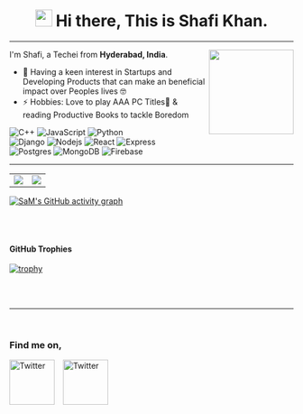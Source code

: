 <h1 align="center"><img src="https://emojis.slackmojis.com/emojis/images/1531849430/4246/blob-sunglasses.gif?1531849430" width="30"/> Hi there, This is Shafi Khan. </h1>

---

I'm Shafi, a Techei from <b>Hyderabad, India</b>.
<img src="https://camo.githubusercontent.com/410dd0b1b800cd1e13965237beee2a32474be978/68747470733a2f2f6d656469612e67697068792e636f6d2f6d656469612f4d3967624264396e6244724f5475314d71782f67697068792e676966" align="right" width="150"/>

- 🌱 Having a keen interest in Startups and Developing Products that can make an beneficial impact over Peoples lives 🤓
- ⚡ Hobbies: Love to  play AAA PC Titles🏸 & reading Productive Books to tackle Boredom </p>
<p>

  <img alt="C++" src="https://img.shields.io/badge/-C++-4382b3?style=flat-square&logo=c%2B%2B&logoColor=white" />
  <img alt="JavaScript" src="https://img.shields.io/badge/Javascript%20-%23323330.svg?style=flat-square&logo=javascript&logoColor=%23F7DF1E&logoColor=white" />
  <img alt="Python" src="https://img.shields.io/badge/Python%20-%2314354C.svg?&style=flat-square&logo=python&logoColor=white"/> 
  <br>
  <img alt="Django" src="https://img.shields.io/badge/Django%20-%23092E20.svg?&style=flat-square&logo=django&logoColor=white"/>
  <img alt="Nodejs" src="https://img.shields.io/badge/-Nodejs-43853d?style=flat-square&logo=Node.js&logoColor=white" />
  <img alt="React" src="https://img.shields.io/badge/-React-45b8d8?style=flat-square&logo=react&logoColor=white" />
  <img alt="Express"  src = "https://img.shields.io/badge/express.js-%23404d59.svg?style=flat-square&logo=express&logoColor=white"/>
  <br>
  <img alt="Postgres" src ="https://img.shields.io/badge/Postgres-%23316192.svg?&style=flat-square&logo=postgresql&logoColor=white"/>
  <img alt="MongoDB" src="https://img.shields.io/badge/-MongoDB-13aa52?style=flat-square&logo=mongodb&logoColor=white" />
  <img alt= "Firebase" src="https://img.shields.io/badge/firebase-%23039BE5.svg?style=flat-square&logo=firebase" />
 
  
</p>

---

<!-- ![My GitHub stats](https://github-readme-stats.vercel.app/api?username=SaMs-Hub&show_icons=true&hide_border=tue) -->


<table><tr><td><img src="http://github-readme-streak-stats.herokuapp.com?user=SaMs-Hub&theme=prussian&hide_border=false"/></td><td><img src="https://github-readme-stats.vercel.app/api/top-langs/?username=SaMs-Hub&layout=compact&theme=vision-friendly-dark&langs_count=6"/></td></tr></table> 


  [![SaM's GitHub activity graph](https://activity-graph.herokuapp.com/graph?username=SaMs-Hub&theme=xcode)](https://git.io/SaMs-Hub)
 
  <br>
  <br>
  <h4> GitHub Trophies </h4>

[![trophy](https://github-profile-trophy.vercel.app/?username=SaMs-Hub&theme=onedark)](https://github.com/SaMs-Hub/github-profile-trophy)


   <br>
   <br>

   

---

<br />
<h3>Find me on,</h3>
<!-- 
<a href="https://www.linkedin.com/in/shafi-khan-/">
  <img
    align="left"
    alt="Shafi KHan| Linkedin"
    width="24px"
    src="https://github.com/dakshkhetan/dakshkhetan/blob/master/Assets/Linkedin.svg"
  />
</a>

<a href="https://twitter.com/SaMs_Hub">
  <img
    align="left"
    alt="SaMs-HUb | Twitter"
    width="26px"
    src="https://github.com/dakshkhetan/dakshkhetan/blob/master/Assets/Twitter.svg"
  />
</a>



<a href="mailto:khanshaf223@gmail.com">
  <img
    align="left"
    alt="Shafi Khan | Gmail"
    width="26px"
    src="https://github.com/dakshkhetan/dakshkhetan/blob/master/Assets/Gmail.svg"
  />
</a> -->

<a href="https://twitter.com/SaMs_Hub" target="_blank"><img src="https://cdn2.iconfinder.com/data/icons/social-media-2199/64/social_media_isometric_6-twitter-512.png" height="80px" width="80" alt="Twitter" align="center"></a>
&ensp;
<a href="https://linkedin.com/in/shafi-khan-/" target="_blank"><img src="https://cdn2.iconfinder.com/data/icons/social-media-2199/64/social_media_isometric_14-linkedin-512.png" height="80px" width="80px" alt="Twitter" align="center"></a>
